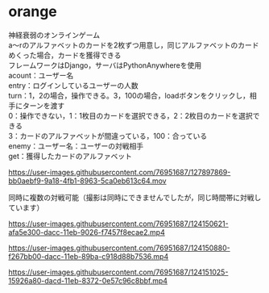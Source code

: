 # orange
神経衰弱のオンラインゲーム<br>
a～rのアルファベットのカードを2枚ずつ用意し，同じアルファベットのカードめくった場合，カードを獲得できる<br>
フレームワークはDjango，サーバはPythonAnywhereを使用<br>
acount：ユーザー名<br>
entry：ログインしているユーザーの人数<br>
turn：1，2の場合，操作できる。3，100の場合，loadボタンをクリックし，相手にターンを渡す<br>
      0：操作できない，1：1枚目のカードを選択できる，2：2枚目のカードを選択できる<br>
      3：カードのアルファベットが間違っている，100：合っている<br>
enemy：ユーザー名：ユーザーの対戦相手<br>
get：獲得したカードのアルファベット<br>

https://user-images.githubusercontent.com/76951687/127897869-bb0aebf9-9a18-4fb1-8963-5ca0eb613c64.mov

同時に複数の対戦可能（撮影は同時にできませんでしたが，同じ時間帯に対戦しています）<br>

https://user-images.githubusercontent.com/76951687/124150621-afa5e300-dacc-11eb-9026-f7457f8ecae2.mp4

https://user-images.githubusercontent.com/76951687/124150880-f267bb00-dacc-11eb-89ba-c918d88b7536.mp4

https://user-images.githubusercontent.com/76951687/124151025-15926a80-dacd-11eb-8372-0e57c96c8bbf.mp4
